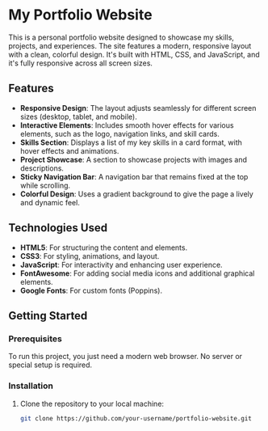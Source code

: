 # My Portfolio Website

This is a personal portfolio website designed to showcase my skills, projects, and experiences. The site features a modern, responsive layout with a clean, colorful design. It's built with HTML, CSS, and JavaScript, and it's fully responsive across all screen sizes.

## Features

- **Responsive Design**: The layout adjusts seamlessly for different screen sizes (desktop, tablet, and mobile).
- **Interactive Elements**: Includes smooth hover effects for various elements, such as the logo, navigation links, and skill cards.
- **Skills Section**: Displays a list of my key skills in a card format, with hover effects and animations.
- **Project Showcase**: A section to showcase projects with images and descriptions.
- **Sticky Navigation Bar**: A navigation bar that remains fixed at the top while scrolling.
- **Colorful Design**: Uses a gradient background to give the page a lively and dynamic feel.

## Technologies Used

- **HTML5**: For structuring the content and elements.
- **CSS3**: For styling, animations, and layout.
- **JavaScript**: For interactivity and enhancing user experience.
- **FontAwesome**: For adding social media icons and additional graphical elements.
- **Google Fonts**: For custom fonts (Poppins).

## Getting Started

### Prerequisites

To run this project, you just need a modern web browser. No server or special setup is required.

### Installation

1. Clone the repository to your local machine:
   ```bash
   git clone https://github.com/your-username/portfolio-website.git
